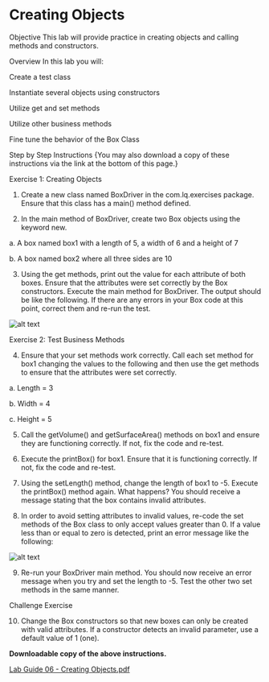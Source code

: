 # Creating Objects

Objective
This lab will provide practice in creating objects and calling methods and constructors.

Overview
In this lab you will:

Create a test class

Instantiate several objects using constructors

Utilize get and set methods

Utilize other business methods

Fine tune the behavior of the Box Class

Step by Step Instructions
{You may also download a copy of these instructions via the link at the bottom of this page.}

Exercise 1: Creating Objects

1. Create a new class named BoxDriver in the com.lq.exercises package.  Ensure that this class has a main() method defined.

2. In the main method of BoxDriver, create two Box objects using the keyword new.

  a. A box named box1 with a length of 5, a width of 6 and a height of 7

  b. A box named box2 where all three sides are 10

3. Using the get methods, print out the value for each attribute of both boxes. Ensure that the attributes were set correctly by the Box constructors. Execute the main method for BoxDriver. The output should be like the following. If there are any errors in your Box code at this point, correct them and re-run the test.

![alt text](https://d3c33hcgiwev3.cloudfront.net/imageAssetProxy.v1/WDHbnu2ETuyx257thF7s5g_746d37ca3a9c49c991a4cf2e6cd29caa_Image-6-1.png?expiry=1643068800000&hmac=p9VYsJPy5dmof_SdZIx5ItxvyQykY-pRREWHzAJEeKA)

Exercise 2: Test Business Methods

4. Ensure that your set methods work correctly. Call each set method for box1 changing the values to the following and then use the get methods to ensure that the attributes were set correctly.

  a. Length = 3

  b. Width = 4

  c. Height = 5

5. Call the getVolume() and getSurfaceArea() methods on box1 and ensure they are functioning correctly. If not, fix the code and re-test.

6. Execute the printBox() for box1. Ensure that it is functioning correctly. If not, fix the code and re-test.

7. Using the setLength() method, change the length of box1 to -5. Execute the printBox() method again. What happens? You should receive a message stating that the box contains invalid attributes.

8. In order to avoid setting attributes to invalid values, re-code the set methods of the Box class to only accept values greater than 0. If a value less than or equal to zero is detected, print an error message like the following:

![alt text](https://d3c33hcgiwev3.cloudfront.net/imageAssetProxy.v1/FIEJsau8RgSBCbGrvKYE5Q_95873193511d4c1080c7a263934e14c1_Image-6-2.png?expiry=1643068800000&hmac=d-Gojk8sGXICS7-Q09X2DrxZacqGti976cWjqjbIZGM)

9. Re-run your BoxDriver main method. You should now receive an error message when you try and set the length to -5. Test the other two set methods in the same manner.

Challenge Exercise

10. Change the Box constructors so that new boxes can only be created with valid attributes. If a constructor detects an invalid parameter, use a default value of 1 (one).

**Downloadable copy of the above instructions.**

[Lab Guide 06 - Creating Objects.pdf](https://d3c33hcgiwev3.cloudfront.net/qu6CxtODQo6ugsbTg7KOIA_1a316671c7d3453196201a5cd0558d65_Lab-Guide-06---Creating-Objects.pdf?Expires=1643068800&Signature=UsTVHCIKdhzRIczc6RvEbvzl0nJqwYoL2e~FdywEyVJ~aFFVj7QzAKmD8HPzZDTt0jbli5OLbKPqBJw~QBBBWHjpjbYVvXL2v3BBApEFr9iSP8W~QqFQe1WRc0W-gR0tC4SJkv2t~cyaL5XB5CGI1EXbfNkMtuQIDqj53kPyrwo_&Key-Pair-Id=APKAJLTNE6QMUY6HBC5A)
